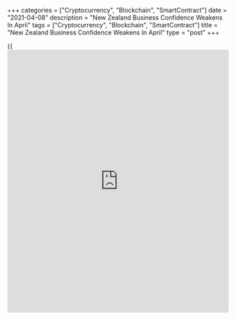 +++
categories = ["Cryptocurrency", "Blockchain", "SmartContract"]
date = "2021-04-08"
description = "New Zealand Business Confidence Weakens In April"
tags = ["Cryptocurrency", "Blockchain", "SmartContract"]
title = "New Zealand Business Confidence Weakens In April"
type = "post"
+++

{{<iframe id="large-banner" src="https://www.bounty.group/#slide=9.0" width="100%" height="600" scrolling="no" style="border: 0px solid rgb(216, 221, 230); border-radius: 3px;">}}

New Zealand [business][1] confidence deteriorated in April, the
preliminary ANZ Business Outlook data showed Thursday.

The business confidence index fell to -8.4 in April from -4.1 in March.
At the same time, the own activity outlook was unchanged at +16.4
percent.

Employment and investment intentions were unchanged, and export
intentions rose slightly, but capacity utilization, the best GDP
indicator, fell 3 points.

Expected credit availability also decreased 6 points. The proportion of
firms reporting higher employment than a year ago fell 2 points.

Cost and inflation pressures remained intense. Expected costs rose 2
points to a net 75 percent expecting higher costs ahead. A net 53
percent of respondents plan to raise their prices, up 6 points to a
fresh record high, the survey showed.

For comments and feedback [contact](https://www.playgroundfx.com/contact/): editorial@rtt[news](https://www.letsplayfx.com/blog/forex-news-website/).com

[Economic News][2]

 **What parts of the world are seeing the best (and worst) economic
performances lately? Click[here][3] to check out our [Econ Scorecard][3]
and find out! See up-to-the-moment [ranking](https://www.playgroundfx.com/blog/crypto-exchange-ranking/)s for the best and worst
performers in [GDP][4], [unemployment rate][5], [inflation][3] and much
more.**

   1. www.rtt[news](https://www.letsplayfx.com/blog/forex-news-website/).com/Content/Business.aspx
   2. www.rtt[news](https://www.letsplayfx.com/blog/forex-news-website/).com/Content/EconomicNews.aspx
   3. www.rtt[news](https://www.letsplayfx.com/blog/forex-news-website/).com/economic-scorecard/world-rank/CPI/highest-performance.aspx
   4. www.rtt[news](https://www.letsplayfx.com/blog/forex-news-website/).com/economic-scorecard/world-rank/GDP/highest-performance.aspx
   5. www.rtt[news](https://www.letsplayfx.com/blog/forex-news-website/).com/economic-scorecard/world-rank/unemployment-rate/lowest-performance.aspx